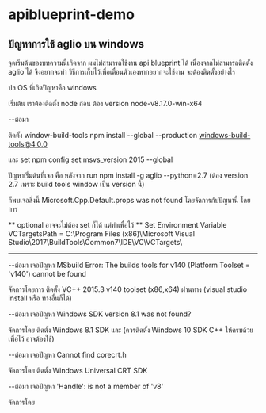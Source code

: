 # apiblueprint-demo

## ปัญหาการใช้ aglio บน windows

จุดเริ่มต้นของบทความนี้เกิดจาก ผมไม่สามารถใช้งาน api blueprint ได้ เนื่องจากไม่สามารถติดตั้ง aglio ได้ จึงอยากจะทำ วิธีการเก็บไว้เพื่อเตื่อนตัวเองหากอยากจะใช้งาน จะต้องติดตั้งอย่างไร

ปล OS ที่เกิดปัญหาคือ windows

เริ่มต้น เราต้องติดตั้ง node ก่อน 
ต้อง version node-v8.17.0-win-x64

--ต่อมา

ติดตั้ง window-build-tools 
npm install --global --production windows-build-tools@4.0.0

และ set
npm config set msvs_version 2015 --global

ปัญหาเริ่่มต้นที่เจอ คือ หลังจาก run
npm install -g aglio --python=2.7 (ต้อง version 2.7 เพราะ build tools window เป็น version นี้)

ก็พบเจอสิ่งนี้   Microsoft.Cpp.Default.props was not found 
โดยจัดการกับปัญหานี้ โดยการ

** optional อาจจะไม่ต้อง set ก็ได้ แต่ทำเพื่อไว้ **
Set Environment Variable 
VCTargetsPath = C:\Program Files (x86)\Microsoft Visual Studio\2017\BuildTools\Common7\IDE\VC\VCTargets\
*******************************************

--ต่อมา เจอปัญหา
MSbuild Error: The builds tools for v140 (Platform Toolset = 'v140') cannot be found

จัดการโดยการ 
ติดตั้ง VC++ 2015.3 v140 toolset (x86,x64) ผ่านทาง (visual studio install หรือ ทางอื่นก็ได้)

--ต่อมา เจอปัญหา
Windows SDK version 8.1 was not found?

จัดการโดย
ติดตั้ง Windows 8.1 SDK และ (ควรติดตั้ง Windows 10 SDK C++ ให้ครบด้วย เพื่อไว้ อาจต้องใช้)

--ต่อมา เจอปัญหา
Cannot find corecrt.h

จัดการโดย
ติดตั้ง Windows Universal CRT SDK

--ต่อมา เจอปัญหา
'Handle': is not a member of 'v8'

จัดการโดย





